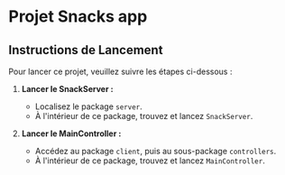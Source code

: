 # Projet Snacks app

## Instructions de Lancement

Pour lancer ce projet, veuillez suivre les étapes ci-dessous :

1. **Lancer le SnackServer :**
   - Localisez le package `server`.
   - À l'intérieur de ce package, trouvez et lancez `SnackServer`.

2. **Lancer le MainController :**
   - Accédez au package `client`, puis au sous-package `controllers`.
   - À l'intérieur de ce package, trouvez et lancez `MainController`.
